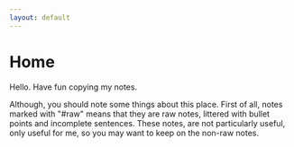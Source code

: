 ```yaml
---
layout: default
---
```

# Home
Hello. Have fun copying my notes.

Although, you should note some things about this place. First of all, notes marked with "#raw" means that they are raw notes, littered with bullet points and incomplete sentences. These notes, are not particularly useful, only useful for me, so you may want to keep on the non-raw notes.